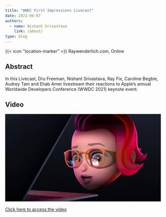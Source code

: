 ```yaml
---
title: "WWDC First Impressions Livecast"
date: 2021-06-07
authors:
  - name: Nishant Srivastava
    link: /about/
type: blog
---
```


{{< icon "location-marker" >}} Raywenderlich.com, Online

<!--more-->

## Abstract

In this Livecast, Dru Freeman, Nishant Srivastava, Ray Fix, Caroline Begbie, Audrey Tam and Ehab Amer livestream their reactions to Apple’s annual Worldwide Developers Conference (WWDC 2021) keynote event.

## Video

<a href="https://www.raywenderlich.com/24751268-wwdc-2021-first-impressions-livecast" target="_blank">
    <img src="thumb.jpg" />
    <p>Click here to access the video</p>
</a>
